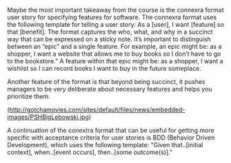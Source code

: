 Maybe the most important takeaway from the course is the connexra format user story for specifying features for software.  The connexra format uses the following template for telling a user story: As a [user], I want [feature] so that [benefit].  The format captures the who, what, and why in a succinct way that can be expressed on a sticky note.  It’s important to distinguish between an “epic” and a single feature.  For example, an epic might be: as a shopper, I want a website that allows me to buy books so I don’t have to go to the bookstore.”  A feature within that epic might be: as a shopper, I want a wishlist so I can record books I want to buy in the future someplace.

Another feature of the format is that beyond being succinct, it pushes managers to be very deliberate about necessary features and helps you prioritize them.

(http://gotchamovies.com/sites/default/files/news/embedded-images/PSHBigLebowski.jpg)

A continuation of the conextra format that can be useful for getting more specific with acceptance criteria for user stories is BDD (Behavior Driven Development), which uses the following template: "Given that..[initial context], when..[event occurs], then..[some outcome(s)]." 
